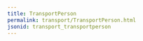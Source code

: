 ```yaml
---
title: TransportPerson
permalink: transport/TransportPerson.html
jsonid: transport_transportperson
---
```

